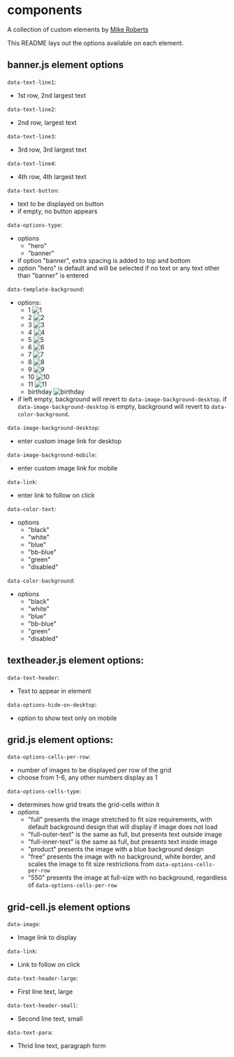 # components
A collection of custom elements by [Mike Roberts](https://github.com/robertsmikej)

This README lays out the options available on each element.



## banner.js element options

`data-text-line1`:
* 1st row, 2nd largest text

`data-text-line2`: 
* 2nd row, largest text

`data-text-line3`: 
* 3rd row, 3rd largest text

`data-text-line4`: 
* 4th row, 4th largest text

`data-text-button`:
* text to be displayed on button 
* if empty, no button appears

`data-options-type`:
* options
  * "hero" 
  * "banner"
* if option "banner", extra spacing is added to top and bottom 
* option "hero" is default and will be selected if no text or any text other than "banner" is entered

`data-template-background`:
* options:
  * 1 ![1](https://www.bodybuilding.com/images/lpimages/optimization/evergreen-header-01.jpg)
  * 2 ![2](https://www.bodybuilding.com/images/lpimages/optimization/evergreen-header-02.jpg)
  * 3 ![3](https://www.bodybuilding.com/images/lpimages/optimization/evergreen-header-03.jpg)
  * 4 ![4](https://www.bodybuilding.com/images/lpimages/optimization/evergreen-header-04.jpg)
  * 5 ![5](https://www.bodybuilding.com/images/lpimages/optimization/evergreen-header-05.jpg)
  * 6 ![6](https://www.bodybuilding.com/images/lpimages/optimization/evergreen-header-06.jpg)
  * 7 ![7](https://www.bodybuilding.com/images/lpimages/optimization/evergreen-header-07.jpg)
  * 8 ![8](https://www.bodybuilding.com/images/lpimages/optimization/evergreen-header-08.jpg)
  * 9 ![9](https://www.bodybuilding.com/images/lpimages/optimization/evergreen-header-09.jpg) 
  * 10 ![10](https://www.bodybuilding.com/images/lpimages/optimization/evergreen-header-10.jpg)
  * 11 ![11](https://www.bodybuilding.com/images/lpimages/optimization/evergreen-header-11.jpg)  
  * birthday ![birthday](https://www.bodybuilding.com/images/2020/april/04-01-customer-apprec-headers-desktop.jpg)
* if left empty, background will revert to `data-image-background-desktop`. if `data-image-background-desktop` is empty, background will revert to `data-color-background`.

`data-image-background-desktop`:
* enter custom image link for desktop

`data-image-background-mobile`:
* enter custom image link for mobile

`data-link`: 
* enter link to follow on click

`data-color-text`:
* options 
  * "black"
  * "white"
  * "blue"
  * "bb-blue"
  * "green"
  * "disabled" 

`data-color-background`:
* options 
  * "black"
  * "white"
  * "blue"
  * "bb-blue"
  * "green"
  * "disabled" 
  
## textheader.js element options:

`data-text-header`:
* Text to appear in element

`data-options-hide-on-desktop`:
* option to show text only on mobile



## grid.js element options:

`data-options-cells-per-row`:
* number of images to be displayed per row of the grid
* choose from 1-6, any other numbers display as 1

`data-options-cells-type`:
* determines how grid treats the grid-cells within it
* options
  * "full" presents the image stretched to fit size requirements, with default background design that will display if image does not load 
  * "full-outer-text" is the same as full, but presents text outside image
  * "full-inner-text" is the same as full, but presents text inside image
  * "product" presents the image with a blue background design
  * "free" presents the image with no background, white border, and scales the image to fit size restrictions from `data-options-cells-per-row`
  * "550" presents the image at full-size with no background, regardless of `data-options-cells-per-row`
  
  
  
## grid-cell.js element options  

`data-image`:
* Image link to display

`data-link`:
* Link to follow on click

`data-text-header-large`:
* First line text, large

`data-text-header-small`:
* Second line text, small

`data-text-para`:
* Thrid line text, paragraph form
